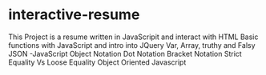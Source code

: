 # interactive-resume

This Project is a resume written in JavaScripit and interact with HTML
Basic functions with JavaScript and intro into JQuery
Var, Array, truthy and Falsy
JSON -JavaScript Object Notation
Dot Notation
Bracket Notation
Strict Equality Vs Loose Equality
Object Oriented Javascript


